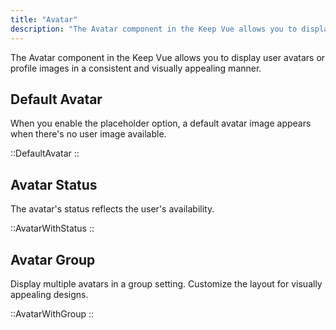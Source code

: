 ```yaml
---
title: "Avatar"
description: "The Avatar component in the Keep Vue allows you to display user avatars or profile images in a consistent and visually appealing manner. With customizable options for placeholders, shapes, status icons, and sizes, you can create versatile avatars to suit your design needs."
---
```


The Avatar component in the Keep Vue allows you to display user avatars or profile images in a consistent and visually appealing manner.

## Default Avatar

When you enable the placeholder option, a default avatar image appears when there's no user image available.

::DefaultAvatar
::

## Avatar Status

The avatar's status reflects the user's availability.

::AvatarWithStatus
::

## Avatar Group

Display multiple avatars in a group setting. Customize the layout for visually appealing designs.

::AvatarWithGroup
::
